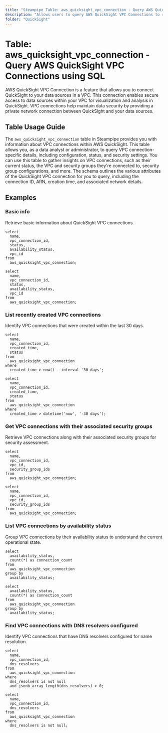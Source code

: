 ```yaml
---
title: "Steampipe Table: aws_quicksight_vpc_connection - Query AWS QuickSight VPC Connections using SQL"
description: "Allows users to query AWS QuickSight VPC Connections to retrieve details about VPC connections used for secure data access."
folder: "QuickSight"
---
```


# Table: aws_quicksight_vpc_connection - Query AWS QuickSight VPC Connections using SQL

AWS QuickSight VPC Connection is a feature that allows you to connect QuickSight to your data sources in a VPC. This connection enables secure access to data sources within your VPC for visualization and analysis in QuickSight. VPC connections help maintain data security by providing a private network connection between QuickSight and your data sources.

## Table Usage Guide

The `aws_quicksight_vpc_connection` table in Steampipe provides you with information about VPC connections within AWS QuickSight. This table allows you, as a data analyst or administrator, to query VPC connection-specific details, including configuration, status, and security settings. You can use this table to gather insights on VPC connections, such as their current status, the VPC and security groups they're connected to, security group configurations, and more. The schema outlines the various attributes of the QuickSight VPC connection for you to query, including the connection ID, ARN, creation time, and associated network details.

## Examples

### Basic info
Retrieve basic information about QuickSight VPC connections.

```sql+postgres
select
  name,
  vpc_connection_id,
  status,
  availability_status,
  vpc_id
from
  aws_quicksight_vpc_connection;
```

```sql+sqlite
select
  name,
  vpc_connection_id,
  status,
  availability_status,
  vpc_id
from
  aws_quicksight_vpc_connection;
```

### List recently created VPC connections
Identify VPC connections that were created within the last 30 days.

```sql+postgres
select
  name,
  vpc_connection_id,
  created_time,
  status
from
  aws_quicksight_vpc_connection
where
  created_time > now() - interval '30 days';
```

```sql+sqlite
select
  name,
  vpc_connection_id,
  created_time,
  status
from
  aws_quicksight_vpc_connection
where
  created_time > datetime('now', '-30 days');
```

### Get VPC connections with their associated security groups
Retrieve VPC connections along with their associated security groups for security assessment.

```sql+postgres
select
  name,
  vpc_connection_id,
  vpc_id,
  security_group_ids
from
  aws_quicksight_vpc_connection;
```

```sql+sqlite
select
  name,
  vpc_connection_id,
  vpc_id,
  security_group_ids
from
  aws_quicksight_vpc_connection;
```

### List VPC connections by availability status
Group VPC connections by their availability status to understand the current operational state.

```sql+postgres
select
  availability_status,
  count(*) as connection_count
from
  aws_quicksight_vpc_connection
group by
  availability_status;
```

```sql+sqlite
select
  availability_status,
  count(*) as connection_count
from
  aws_quicksight_vpc_connection
group by
  availability_status;
```

### Find VPC connections with DNS resolvers configured
Identify VPC connections that have DNS resolvers configured for name resolution.

```sql+postgres
select
  name,
  vpc_connection_id,
  dns_resolvers
from
  aws_quicksight_vpc_connection
where
  dns_resolvers is not null
  and jsonb_array_length(dns_resolvers) > 0;
```

```sql+sqlite
select
  name,
  vpc_connection_id,
  dns_resolvers
from
  aws_quicksight_vpc_connection
where
  dns_resolvers is not null;
```
